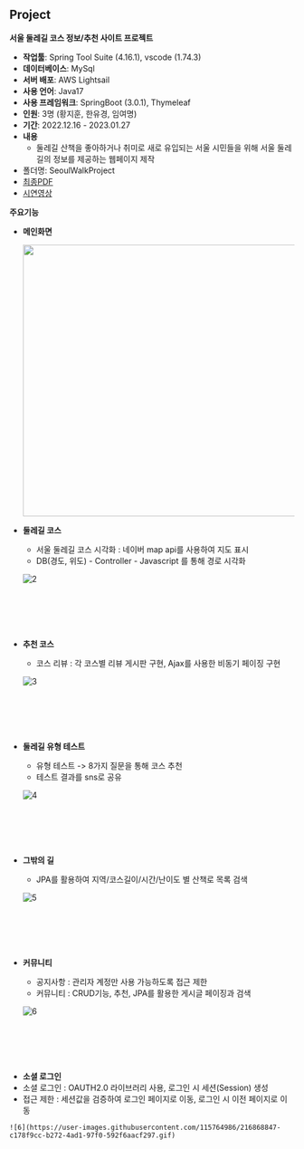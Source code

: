 ## Project

 **서울 둘레길 코스 정보/추천 사이트 프로젝트**  
- **작업툴**: Spring Tool Suite (4.16.1), vscode (1.74.3)
- **데이터베이스**: MySql
- **서버 배포**: AWS Lightsail
- **사용 언어**: Java17
- **사용 프레임워크**: SpringBoot (3.0.1), Thymeleaf
- **인원**: 3명 (황지훈, 한유경, 임여명)
- **기간**: 2022.12.16 - 2023.01.27  
- **내용**
  - 둘레길 산책을 좋아하거나 취미로 새로 유입되는 서울 시민들을 위해 서울 둘레길의 정보를 제공하는 웹페이지 제작
- 폴더명: SeoulWalkProject
- [최종PDF](https://github.com/ryeomyoung2/SeoulWalkProject/blob/main/SeoulWalk/Seoul%20Walk.pdf)
- [시연영상](https://www.youtube.com/watch?v=FQA0DWPVtXA)

**주요기능** 
- **메인화면**

   <img src="https://user-images.githubusercontent.com/115764986/216860479-51b211c0-8e9f-4056-96f3-33a9d99999ba.jpg"  width="600" height="480">

- **둘레길 코스**
  - 서울 둘레길 코스 시각화 : 네이버 map api를 사용하여 지도 표시
  - DB(경도, 위도) - Controller - Javascript 를 통해 경로 시각화

   ![2](https://user-images.githubusercontent.com/115764986/216862469-43fe4edc-c41c-4814-88cd-0f65d68a4e7a.gif)
 
 <br><br><br><br>

 - **추천 코스**
   - 코스 리뷰 : 각 코스별 리뷰 게시판 구현, Ajax를 사용한 비동기 페이징 구현

    ![3](https://user-images.githubusercontent.com/115764986/216863688-d00bf619-07be-489e-b25f-77acf7ed2079.gif)

 <br><br><br><br>

 - **둘레길 유형 테스트**
   - 유형 테스트 -> 8가지 질문을 통해 코스 추천
   - 테스트 결과를 sns로 공유

    ![4](https://user-images.githubusercontent.com/115764986/216865478-c982c47e-9862-4bf7-9f5a-5284864e33bd.gif)
 
 <br><br><br><br> 
 
 - **그밖의 길**
   - JPA를 활용하여 지역/코스길이/시간/난이도 별 산책로 목록 검색
   
    ![5](https://user-images.githubusercontent.com/115764986/216866081-9edd7d6f-b365-409c-9742-b6d76f7250ac.gif)
   
 <br><br><br><br>

 - **커뮤니티**
   - 공지사항 : 관리자 계정만 사용 가능하도록 접근 제한
   - 커뮤니티 : CRUD기능, 추천, JPA를 활용한 게시글 페이징과 검색
   
    ![6](https://user-images.githubusercontent.com/115764986/216868847-c178f9cc-b272-4ad1-97f0-592f6aacf297.gif)
 
  <br><br><br><br>
 
  - **소셜 로그인**
   - 소셜 로그인 : OAUTH2.0 라이브러리 사용, 로그인 시 세션(Session) 생성
   - 접근 제한 : 세션값을 검증하여 로그인 페이지로 이동, 로그인 시 이전 페이지로 이동
   
    ![6](https://user-images.githubusercontent.com/115764986/216868847-c178f9cc-b272-4ad1-97f0-592f6aacf297.gif)
